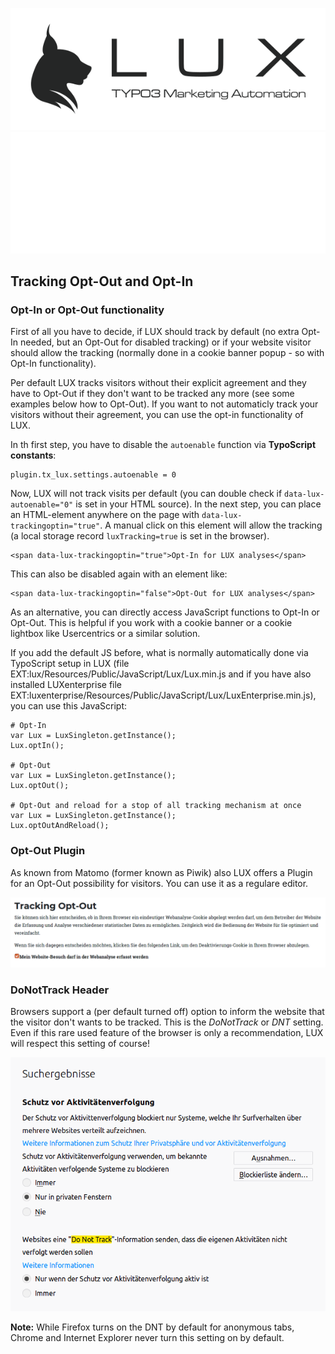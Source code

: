 ![LUX](/Documentation/Images/logo_claim.svg#gh-light-mode-only "LUX")
![LUX](/Documentation/Images/logo_claim_white.svg#gh-dark-mode-only "LUX")

## Tracking Opt-Out and Opt-In

### Opt-In or Opt-Out functionality

First of all you have to decide, if LUX should track by default (no extra Opt-In needed, but an Opt-Out for disabled
tracking) or if your website visitor should allow the tracking (normally done in a cookie banner popup - so
with Opt-In functionality).

Per default LUX tracks visitors without their explicit agreement and they have to Opt-Out if they don't want to be
tracked any more (see some examples below how to Opt-Out).
If you want to not automaticly track your visitors without their agreement, you can use the opt-in functionality
of LUX.

In th first step, you have to disable the `autoenable` function via **TypoScript constants**:

```
plugin.tx_lux.settings.autoenable = 0
```

Now, LUX will not track visits per default (you can double check if `data-lux-autoenable="0"` is set in your HTML
source). In the next step, you can place an HTML-element anywhere on the page with `data-lux-trackingoptin="true"`.
A manual click on this element will allow the tracking (a local storage record `luxTracking=true` is set in the browser).

```
<span data-lux-trackingoptin="true">Opt-In for LUX analyses</span>
```

This can also be disabled again with an element like:

```
<span data-lux-trackingoptin="false">Opt-Out for LUX analyses</span>
```

As an alternative, you can directly access JavaScript functions to Opt-In or Opt-Out. This is helpful if you work with
a cookie banner or a cookie lightbox like Usercentrics or a similar solution.

If you add the default JS before, what is normally automatically done via TypoScript setup in LUX
(file EXT:lux/Resources/Public/JavaScript/Lux/Lux.min.js and
if you have also installed LUXenterprise file EXT:luxenterprise/Resources/Public/JavaScript/Lux/LuxEnterprise.min.js),
you can use this JavaScript:

```
# Opt-In
var Lux = LuxSingleton.getInstance();
Lux.optIn();

# Opt-Out
var Lux = LuxSingleton.getInstance();
Lux.optOut();

# Opt-Out and reload for a stop of all tracking mechanism at once
var Lux = LuxSingleton.getInstance();
Lux.optOutAndReload();
```

### Opt-Out Plugin

As known from Matomo (former known as Piwik) also LUX offers a Plugin for an Opt-Out possibility for visitors. You
can use it as a regulare editor.

<img src="../Images/documentation_plugin_optout_frontend1.png" width="800" />

### DoNotTrack Header

Browsers support a (per default turned off) option to inform the website that the visitor don't wants to be tracked.
This is the *DoNotTrack* or *DNT* setting. Even if this rare used feature of the browser is only a recommendation, LUX
will respect this setting of course!

<img src="../Images/documentation_marketing_donottrack.png" width="800" />

**Note:** While Firefox turns on the DNT by default for anonymous tabs, Chrome and Internet Explorer never turn this
setting on by default.
